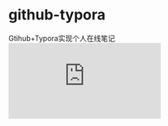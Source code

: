 # github-typora
Gtihub+Typora实现个人在线笔记
![第4章](https://github.com/yinyouhao/github-typora/blob/main/GitHub%2BTypora%E5%AE%9E%E7%8E%B0%E4%B8%AA%E4%BA%BA%E7%AC%94%E8%AE%B0.md#4%E5%88%A9%E7%94%A8git%E5%AE%9E%E7%8E%B0%E7%AC%94%E8%AE%B0%E4%B8%8A%E4%BC%A0)
